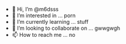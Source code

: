 - 👋 Hi, I’m @m6dsss
- 👀 I’m interested in ... porn
- 🌱 I’m currently learning ... stuff
- 💞️ I’m looking to collaborate on ... gwwgwgh
- 📫 How to reach me ... no

<!---
m6dsss/m6dsss is a ✨ special ✨ repository because its `README.md` (this file) appears on your GitHub profile.
You can click the Preview link to take a look at your changes.
--->
